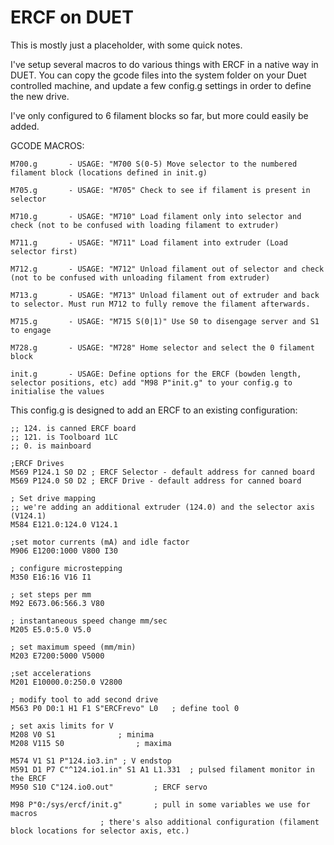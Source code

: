 # ERCF on DUET

This is mostly just a placeholder, with some quick notes. 

I've setup several macros to do various things with ERCF in a native way in DUET. You can copy the gcode files into the system folder on your Duet controlled machine, and update a few config.g settings in order to define the new drive. 

I've only configured to 6 filament blocks so far, but more could easily be added. 

GCODE MACROS:

```M700.g		- USAGE: "M700 S(0-5) Move selector to the numbered filament block (locations defined in init.g)```
	
```M705.g 		- USAGE: "M705" Check to see if filament is present in selector```
	
```M710.g 		- USAGE: "M710" Load filament only into selector and check (not to be confused with loading filament to extruder)```
	
```M711.g 		- USAGE: "M711" Load filament into extruder (Load selector first)```
	
```M712.g 		- USAGE: "M712" Unload filament out of selector and check (not to be confused with unloading filament from extruder)```
	
```M713.g		- USAGE: "M713" Unload filament out of extruder and back to selector. Must run M712 to fully remove the filament afterwards.```
	
```M715.g 		- USAGE: "M715 S(0|1)" Use S0 to disengage server and S1 to engage```
	
```M728.g 		- USAGE: "M728" Home selector and select the 0 filament block```
	
```init.g 		- USAGE: Define options for the ERCF (bowden length, selector positions, etc) add "M98 P"init.g" to your config.g to initialise the values```


This config.g is designed to add an ERCF to an existing configuration:

```
;; 124. is canned ERCF board
;; 121. is Toolboard 1LC
;; 0. is mainboard

;ERCF Drives
M569 P124.1 S0 D2 ; ERCF Selector - default address for canned board 
M569 P124.0 S0 D2 ; ERCF Drive - default address for canned board

; Set drive mapping
;; we're adding an additional extruder (124.0) and the selector axis (V124.1)
M584 E121.0:124.0 V124.1

;set motor currents (mA) and idle factor
M906 E1200:1000 V800 I30

; configure microstepping 
M350 E16:16 V16 I1

; set steps per mm
M92 E673.06:566.3 V80

; instantaneous speed change mm/sec
M205 E5.0:5.0 V5.0

; set maximum speed (mm/min)
M203 E7200:5000 V5000

;set accelerations
M201 E10000.0:250.0 V2800		

; modify tool to add second drive
M563 P0 D0:1 H1 F1 S"ERCFrevo" L0	; define tool 0

; set axis limits for V
M208 V0 S1 				; minima
M208 V115 S0 				; maxima

M574 V1 S1 P"124.io3.in" ; V endstop
M591 D1 P7 C"^124.io1.in" S1 A1 L1.331	; pulsed filament monitor in the ERCF 
M950 S10 C"124.io0.out" 		; ERCF servo

M98 P"0:/sys/ercf/init.g"		; pull in some variables we use for macros
					; there's also additional configuration (filament block locations for selector axis, etc.)
```
